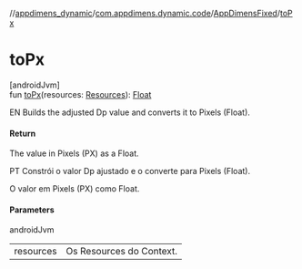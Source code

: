 //[appdimens_dynamic](../../../index.md)/[com.appdimens.dynamic.code](../index.md)/[AppDimensFixed](index.md)/[toPx](to-px.md)

# toPx

[androidJvm]\
fun [toPx](to-px.md)(resources: [Resources](https://developer.android.com/reference/kotlin/android/content/res/Resources.html)): [Float](https://kotlinlang.org/api/core/kotlin-stdlib/kotlin/-float/index.html)

EN Builds the adjusted Dp value and converts it to Pixels (Float).

#### Return

The value in Pixels (PX) as a Float.

PT Constrói o valor Dp ajustado e o converte para Pixels (Float).

O valor em Pixels (PX) como Float.

#### Parameters

androidJvm

| | |
|---|---|
| resources | Os Resources do Context. |